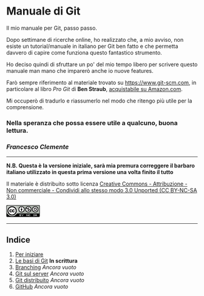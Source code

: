 # Manuale di Git

Il mio manuale per Git, passo passo.

Dopo settimane di ricerche online, ho realizzato che, a mio avviso, non esiste un tutorial/manuale in italiano per Git ben fatto e che permetta davvero di capire come funziona questo fantastico strumento.

Ho deciso quindi di sfruttare un po' del mio tempo libero per scrivere questo manuale man mano che imparerò anche io nuove features.

Farò sempre riferimento al materiale trovato su https://www.git-scm.com, in particolare al libro *Pro Git* di **Ben Straub**, [acquistabile su Amazon.com][book].

Mi occuperò di tradurlo e riassumerlo nel modo che ritengo più utile per la comprensione.

### Nella speranza che possa essere utile a qualcuno, buona lettura.

### *Francesco Clemente*


---


**N.B. Questa è la versione iniziale, sarà mia premura correggere il barbaro italiano utilizzato in questa prima versione una volta finito il tutto**

Il materiale è distribuito sotto licenza [Creative Commons - Attribuzione - Non commerciale - Condividi allo stesso modo 3.0 Unported (CC BY-NC-SA 3.0)][licenza]

![Licenza CC BY-NC-SA 3.0](license.png "Licenza CC BY-NC-SA 3.0")

[licenza]: https://creativecommons.org/licenses/by-nc-sa/3.0/
[book]: https://www.amazon.com/Pro-Git-Scott-Chacon/dp/1484200772?ie=UTF8&camp=1789&creative=9325&creativeASIN=1430218339&linkCode=as2&tag=git-sfconservancy-20


---

## Indice
1. [Per iniziare][cap1]
2. [Le basi di Git][cap2] **In scrittura**
3. [Branching][cap3] *Ancora vuoto*
4. [Git sul server][cap4] *Ancora vuoto*
5. [Git distribuito][cap5] *Ancora vuoto*
6. [GitHub][cap6] *Ancora vuoto*

[cap1]: https://github.com/FraClem/GitTutorial/blob/master/1.%20Per%20iniziare.md
[cap2]: https://github.com/FraClem/GitTutorial/blob/master/2.%20Le%20basi%20di%20Git.md
[cap3]: https://github.com/FraClem/GitTutorial/blob/master/3.%20Branching.md
[cap4]: https://github.com/FraClem/GitTutorial/blob/master/4.%20Git%20sul%20server.md
[cap5]: https://github.com/FraClem/GitTutorial/blob/master/5.%20Git%20distribuito.md
[cap6]: https://github.com/FraClem/GitTutorial/blob/master/6.%20GitHub.md
